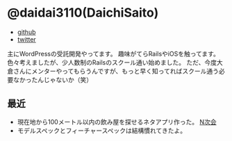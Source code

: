 # @daidai3110(DaichiSaito)


- [github](https://github.com/DaichiSaito)
- [twitter](https://twitter.com/daidai3110)

主にWordPressの受託開発やってます。
趣味がてらRailsやiOSを触ってます。
色々考えましたが、少人数制のRailsのスクール通い始めました。
ただ、今度大倉さんにメンターやってもらうんですが、もっと早く知ってればスクール通う必要なかったんじゃないか（笑）

## 最近
- 現在地から100メートル以内の飲み屋を探せるネタアプリ作った。
[N次会](https://n-jikai.herokuapp.com)
- モデルスペックとフィーチャースペックは結構慣れてきたよ。